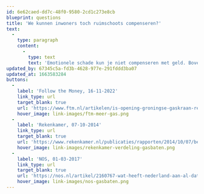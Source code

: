 ```yaml
---
id: 6e62caed-dd7c-48f0-9580-2cd1c273e8cb
blueprint: questions
title: 'We kunnen inwoners toch ruimschoots compenseren?'
text:
  -
    type: paragraph
    content:
      -
        type: text
        text: 'Emotionele schade kun je niet compenseren met geld. Bovendien: in compensatie kun je niet wonen. Daarbij: als de huizenmarkt na een nieuwe beving instort, ga je die dan ook compenseren? En dan is er nog de stroperige afhandeling van het huidige compensatieproces: in 2017 had de NAM bijna 1,2 miljard uitgegeven aan het compenseren van de Groningers. Slechts een kwart daarvan is gegaan naar schade-uitkeringen voor de Groningers.'
updated_by: 67345c5a-fd3b-4628-977e-291fddd3ba07
updated_at: 1663583284
buttons:
  -
    label: 'Follow the Money, 16-11-2022'
    link_type: url
    target_blank: true
    url: 'https://www.ftm.nl/artikelen/is-opening-groningse-gaskraan-realistisch'
    hover_image: link-images/ftm-meer-gas.png
  -
    label: 'Rekenkamer, 07-10-2014'
    link_type: url
    target_blank: true
    url: 'https://www.rekenkamer.nl/publicaties/rapporten/2014/10/07/besteding-van-aardgasbaten-feiten-cijfers-en-scenarios'
    hover_image: link-images/rekenkamer-verdeling-gasbaten.png
  -
    label: 'NOS, 01-03-2017'
    link_type: url
    target_blank: true
    url: 'https://nos.nl/artikel/2160767-wat-heeft-nederland-aan-al-dat-gas-verdiend-en-wat-willen-partijen-nu'
    hover_image: link-images/nos-gasbaten.png
---
```

